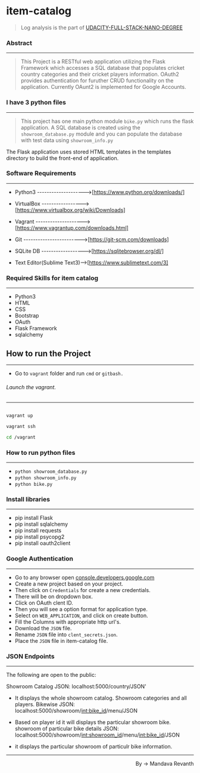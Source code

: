 
# item-catalog
>Log analysis is the part of [UDACITY-FULL-STACK-NANO-DEGREE](https://in.udacity.com/course/full-stack-web-developer-nanodegree--nd004)


### Abstract
******************************************************************************************************
> This Project is a RESTful web application utilizing the Flask Framework which accesses a SQL database that populates cricket country categories and their cricket players information. OAuth2 provides authentication for furuther CRUD functionality on the application. Currently OAunt2 is implemented for Google Accounts.

### I have 3 python files
******************************************************************************************************
> This project has one main python module `bike.py` which runs the flask application. A SQL database is created using the `showroom_database.py` module and you can populate the database with test data using `showroom_info.py`

The Flask application uses stored HTML templates in the templates directory to build the front-end of application.


### Software Requirements
------------------------------------------------------------------------------------------------------
* Python3 -------------------->[https://www.python.org/downloads/]

* VirtualBox ----------------->[https://www.virtualbox.org/wiki/Downloads]

* Vagrant -------------------->[https://www.vagrantup.com/downloads.html]

* Git ------------------------>[https://git-scm.com/downloads]

* SQLite DB ------------------>[https://sqlitebrowser.org/dl/]

* Text Editor(Sublime Text3)-->[https://www.sublimetext.com/3]
 


### Required Skills for item catalog
------------------------------------------------------------------------------------------------------
* Python3
* HTML
* CSS
* Bootstrap
* OAuth
* Flask Framework
* sqlalchemy

## How to run the Project
----------------------------------------------------------------------------------------------------------

 * Go to `vagrant` folder and run `cmd` or `gitbash.`

###### Launch the vagrant.
---------------------------------------------------------------------------------------------------------- 

```sh

vagrant up

vagrant ssh

cd /vagrant

```

### How to run python files
-------------------------------------------------------------------------------------------------------
* `python showroom_database.py`
* `python showroom_info.py`
* `python bike.py`

### Install libraries
------------------------------------------------------------------------------------------------------
* pip install Flask
* pip install sqlalchemy
* pip install requests
* pip install psycopg2
* pip install oauth2client

### Google Authentication
------------------------------------------------------------------------------------------------------
 -  Go to any browser open [console.developers.google.com](https://console.developers.google.com)
 -  Create a new project based on your project.
 -  Then click on `Credentials` for create a new credentials.
 -  There will be on dropdown box.
 -  Click on OAuth clent ID.
 -  Then you will see a option format for application type.
 -  Select on `WEB_APPLICATION`, and click on create button.
 -  Fill the Columns with appropriate http url's.
 -  Download the `JSON` file.
 -  Rename `JSON` file into `clent_secrets.json`.
 -  Place the `JSON` file in item-catalog file.

### JSON Endpoints
*********************************************************************************************************
The following are open to the public:

Showroom Catalog JSON: localhost:5000/country/JSON'

- It displays the whole showroom catalog. Showroom categories and all players.
Bikewise JSON: localhost:5000/showroom/<int:bike_id>/menu/JSON

- Based on player id it  will displays the particular showroom bike.
showroom of particular bike details JSON: localhost:5000/showroom/<int:showroom_id>/menu/<int:bike_id>/JSON

- it displays the particular showroom of particulr bike information.


-----------------------------------------------------------------------------------------------------------
<p align="right">
	By -> Mandava Revanth
</p>

